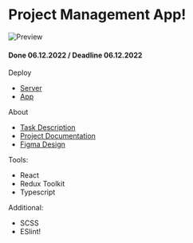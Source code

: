 # Project Management App!

![Preview](https://user-images.githubusercontent.com/26232484/206292536-cd193c8a-121e-4399-a9a9-4774924ec95b.png)

#### Done 06.12.2022 / Deadline 06.12.2022

Deploy
* [Server](https://final-task-backend-production-3625.up.railway.app/api-docs/#/)
* [App](https://mrdoker1.github.io/project-management-app/)

About
* [Task Description](https://github.com/rolling-scopes-school/tasks/blob/master/tasks/react/project-management-system-EN.md)
* [Project Documentation](https://goofy-secure-b26.notion.site/React-PM-App-50f7bf06748a4bf5a99317ef066027fe)
* [Figma Design](https://www.figma.com/community/file/1182421505296451718)

Tools:
* React
* Redux Toolkit
* Typescript

Additional:
* SCSS
* ESlint!
